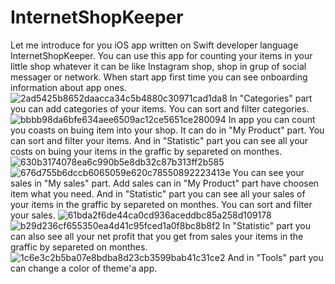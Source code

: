 # InternetShopKeeper

Let me introduce for you iOS app written on Swift developer language InternetShopKeeper.
You can use this app for counting your items in your little shop whatever it can be like Instagram shop, shop in grup of social messager or network.
When start app first time you can see onboarding information about app ones.
![2ad5425b8652daacca34c5b4880c30971cad1da8](https://user-images.githubusercontent.com/15982074/112944428-78294280-913b-11eb-9b5e-93b00e62ed3b.gif)
In "Categories" part you can add categories of your items.
You can sort and filter categories.
![bbbb98da6bfe634aee6509ac12ce5651ce280094](https://user-images.githubusercontent.com/15982074/112946892-be33d580-913e-11eb-87e7-eb7d8a2ef8de.gif)
In app you can count you coasts on buing item into your shop. It can do in "My Product" part. 
You can sort and filter your items.
And in "Statistic" part you can see all your costs on buing your items in the graffic by separeted on monthes.
![630b3174078ea6c990b5e8db32c87b313ff2b585](https://user-images.githubusercontent.com/15982074/112949669-26d08180-9142-11eb-8b81-af9e214c6cbe.gif)
![676d755b6dccb6065059e620c78550892223413e](https://user-images.githubusercontent.com/15982074/112949700-2cc66280-9142-11eb-8e0e-acc6db849386.gif)
You can see your sales in "My sales" part. Add sales can in "My Product" part have choosen item what you need.
And in "Statistic" part you can see all your sales of your items in the graffic by separeted on monthes.
You can sort and filter your sales.
![61bda2f6de44ca0cd936aceddbc85a258d109178](https://user-images.githubusercontent.com/15982074/112957789-75821980-914a-11eb-8587-68baf121e04d.gif)
![b29d236cf655350ea4d41c95fced1a0f8bc8b8f2](https://user-images.githubusercontent.com/15982074/112957969-a5c9b800-914a-11eb-8a23-9c4bbf3057dd.gif)
In "Statistic" part you can also see all your net profit that you get from sales your items in the graffic by separeted on monthes.
![1c6e3c2b5ba07e8bdba8d23cb3599bab41c31ce2](https://user-images.githubusercontent.com/15982074/112958552-41f3bf00-914b-11eb-9f43-e3692be2848e.gif)
And in "Tools" part you can change a color of theme'a app.



